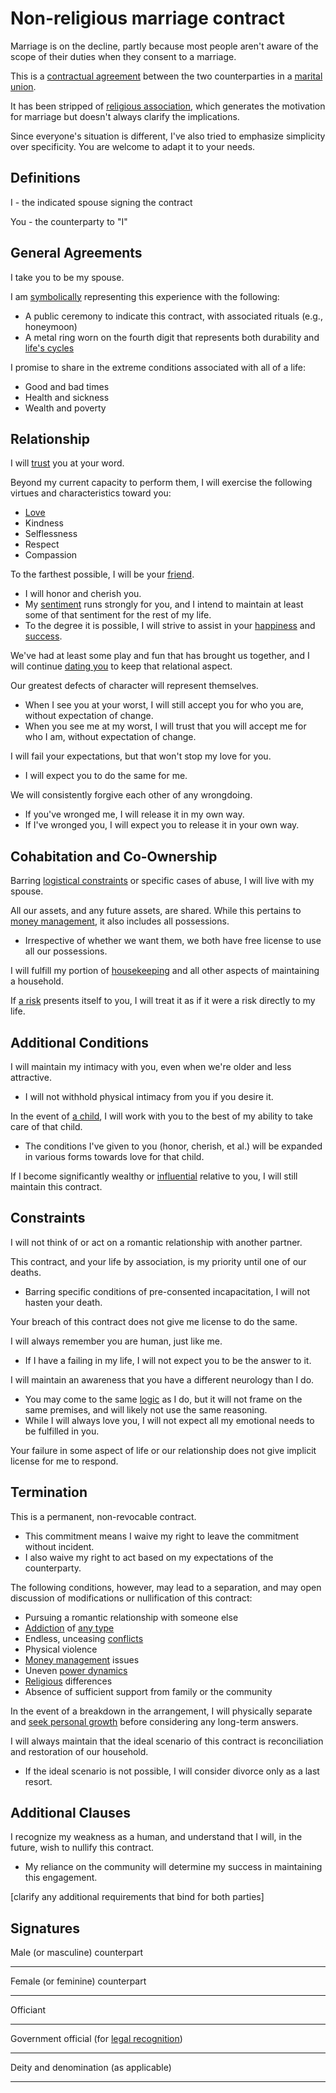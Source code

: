 
# Non-religious marriage contract

Marriage is on the decline, partly because most people aren't aware of the scope of their duties when they consent to a marriage.

This is a [contractual agreement](people-contracts.md) between the two counterparties in a [marital union](relationships-marriage.md).

It has been stripped of [religious association](religion-answers.md), which generates the motivation for marriage but doesn't always clarify the implications.

Since everyone's situation is different, I've also tried to emphasize simplicity over specificity. You are welcome to adapt it to your needs.

## Definitions

I - the indicated spouse signing the contract

You - the counterparty to "I"

## General Agreements

I take you to be my spouse.

I am [symbolically](symbols.md) representing this experience with the following:

- A public ceremony to indicate this contract, with associated rituals (e.g., honeymoon)
- A metal ring worn on the fourth digit that represents both durability and [life's cycles](maturity.md)

I promise to share in the extreme conditions associated with all of a life:

- Good and bad times
- Health and sickness
- Wealth and poverty

## Relationship

I will [trust](trust.md) you at your word.

Beyond my current capacity to perform them, I will exercise the following virtues and characteristics toward you:

- [Love](people-love.md)
- Kindness
- Selflessness
- Respect
- Compassion

To the farthest possible, I will be your [friend](people-4_friends.md).

- I will honor and cherish you.
- My [sentiment](mind-feelings.md) runs strongly for you, and I intend to maintain at least some of that sentiment for the rest of my life.
- To the degree it is possible, I will strive to assist in your [happiness](mind-feelings-happiness.md) and [success](success-1_why.md).

We've had at least some play and fun that has brought us together, and I will continue [dating you](relationships-dating.md) to keep that relational aspect.

Our greatest defects of character will represent themselves.

- When I see you at your worst, I will still accept you for who you are, without expectation of change.
- When you see me at my worst, I will trust that you will accept me for who I am, without expectation of change.

I will fail your expectations, but that won't stop my love for you.

- I will expect you to do the same for me.

We will consistently forgive each other of any wrongdoing.

- If you've wronged me, I will release it in my own way.
- If I've wronged you, I will expect you to release it in your own way.

## Cohabitation and Co-Ownership

Barring [logistical constraints](logistics.md) or specific cases of abuse, I will live with my spouse.

All our assets, and any future assets, are shared. While this pertains to [money management](money-3_budget.md), it also includes all possessions.

- Irrespective of whether we want them, we both have free license to use all our possessions.

I will fulfill my portion of [housekeeping](home-housekeeping.md) and all other aspects of maintaining a household.

If [a risk](safety-riskmgmt.md) presents itself to you, I will treat it as if it were a risk directly to my life.

## Additional Conditions

I will maintain my intimacy with you, even when we're older and less attractive.

- I will not withhold physical intimacy from you if you desire it.

In the event of [a child](parenting-babies.md), I will work with you to the best of my ability to take care of that child.

- The conditions I've given to you (honor, cherish, et al.) will be expanded in various forms towards love for that child.

If I become significantly wealthy or [influential](power-influence.md) relative to you, I will still maintain this contract.

## Constraints

I will not think of or act on a romantic relationship with another partner.

This contract, and your life by association, is my priority until one of our deaths.

- Barring specific conditions of pre-consented incapacitation, I will not hasten your death.

Your breach of this contract does not give me license to do the same.

I will always remember you are human, just like me.

- If I have a failing in my life, I will not expect you to be the answer to it.

I will maintain an awareness that you have a different neurology than I do.

- You may come to the same [logic](logic.md) as I do, but it will not frame on the same premises, and will likely not use the same reasoning.
- While I will always love you, I will not expect all my emotional needs to be fulfilled in you.

Your failure in some aspect of life or our relationship does not give implicit license for me to respond.

## Termination

This is a permanent, non-revocable contract.

- This commitment means I waive my right to leave the commitment without incident.
- I also waive my right to act based on my expectations of the counterparty.

The following conditions, however, may lead to a separation, and may open discussion of modifications or nullification of this contract:

- Pursuing a romantic relationship with someone else
- [Addiction](addiction.md) of [any type](addiction-substances.md)
- Endless, unceasing [conflicts](people-conflicts.md)
- Physical violence
- [Money management](money-1_why.md) issues
- Uneven [power dynamics](power-types.md)
- [Religious](religion-answers.md) differences
- Absence of sufficient support from family or the community

In the event of a breakdown in the arrangement, I will physically separate and [seek personal growth](habits.md) before considering any long-term answers.

I will always maintain that the ideal scenario of this contract is reconciliation and restoration of our household.

- If the ideal scenario is not possible, I will consider divorce only as a last resort.

## Additional Clauses

I recognize my weakness as a human, and understand that I will, in the future, wish to nullify this contract.

- My reliance on the community will determine my success in maintaining this engagement.

[clarify any additional requirements that bind for both parties]

## Signatures

Male (or masculine) counterpart

_____________________________________________________

Female (or feminine) counterpart

_____________________________________________________

Officiant

_____________________________________________________

Government official (for [legal recognition](legal-safety.md))

_____________________________________________________

Deity and denomination (as applicable)

_____________________________________________________
